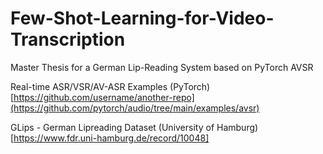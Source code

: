 # Few-Shot-Learning-for-Video-Transcription
Master Thesis for a German Lip-Reading System based on PyTorch AVSR

Real-time ASR/VSR/AV-ASR Examples (PyTorch) [https://github.com/username/another-repo](https://github.com/pytorch/audio/tree/main/examples/avsr)

GLips - German Lipreading Dataset (University of Hamburg) [https://www.fdr.uni-hamburg.de/record/10048] 
